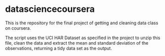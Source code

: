 # datasciencecoursera
This is the repository for the final project of getting and cleaning data class on coursera. 

The script uses the UCI HAR Dataset as specified in the project to unzip this file, clean the data and extract the mean and standard deviation of the observations, returning a tidy data set as the output. 
